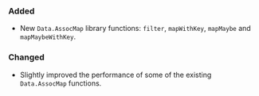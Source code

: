 ### Added

- New `Data.AssocMap` library functions: `filter`, `mapWithKey`, `mapMaybe` and `mapMaybeWithKey`. 


### Changed

- Slightly improved the performance of some of the existing `Data.AssocMap` functions.
